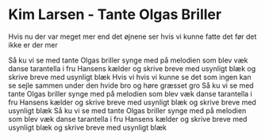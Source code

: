 # Kim Larsen - Tante Olgas Briller


Hvis nu
der var meget mer
end det øjnene ser
hvis vi
kunne fatte det
før det ikke er der mer

Så ku vi se med tante Olgas briller
synge med på melodien som blev væk
danse tarantella i fru Hansens kælder
og skrive breve med usynligt blæk
og skrive breve med usynligt blæk
Hvis vi
hvis vi kunne se
det som ingen kan se
sejle sammen
under den hvide bro
og høre græsset gro
Så ku vi se med tante Olgas briller
synge med på melodien som blev væk
danse tarantella i fru Hansens kælder
og skrive breve med usynligt blæk
og skrive breve med usynligt blæk
Så ku vi se med tante Olgas briller
synge med på melodien som blev væk
danse tarantella i fru Hansens kælder
og skrive breve med usynligt blæk
og skrive breve med usynligt blæk

